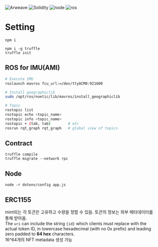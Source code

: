 ![Arweave](https://img.shields.io/badge/Arweave-v2.4.2.0-green)
![Solidity](https://img.shields.io/badge/Solidity-v0.8.6-blue)
![node](https://img.shields.io/badge/Nodejs-v14.17.4-orange)
![ros](https://img.shields.io/badge/ROS-Noetic-orange)
# Setting
```
npm i

npm i -g truffle
truffle init
```

## ROS for IMU(AMI)
```bash
# Execute IMU
roslaunch mavros fcu_url:=/dev/ttyACM0:921600

# Install geographiclib
sudo /opt/ros/noetic/lib/mavros/install_geographiclib

# Topic
rostopic list
rostopic echo <topic_name>
rostopic info <topic_name>
rostopic + (tab, tab)        # etc
rosrun rqt_graph rqt_graph   # global view of topics
```

## Contract
```
truffle compile
truffle migrate --network rpc
```

## Node
```
node -r dotenv/config app.js
```

## ERC1155
mint되는 각 토큰은 고유하고 수량을 정할 수 있음. 토큰의 정보는 외부 메타데이터를 통해 받아옴.  
The `uri` can include the string `{id}` which clients must replace with the actual token ID, in lowercase hexadecimal (with no 0x prefix) and leading zero padded to **64 hex** characters.  
16^64개의 NFT metadata 생성 가능
